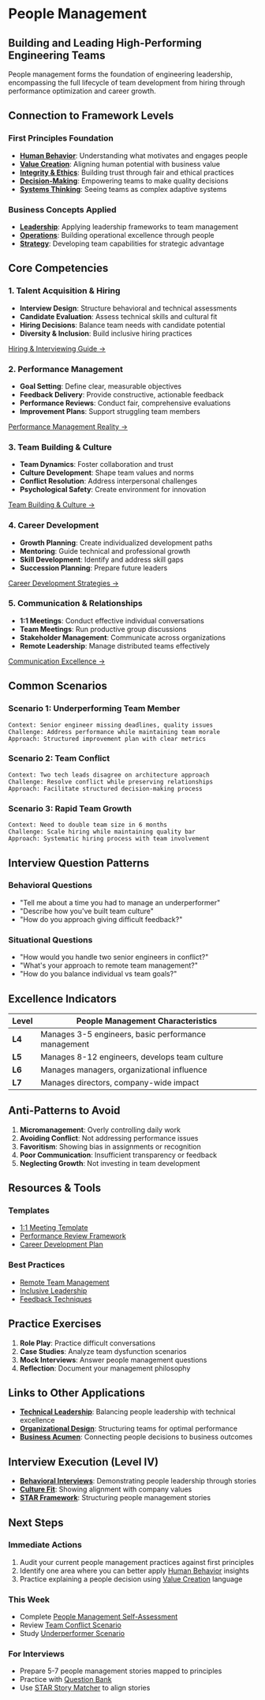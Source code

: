 # People Management

## Building and Leading High-Performing Engineering Teams

People management forms the foundation of engineering leadership, encompassing the full lifecycle of team development from hiring through performance optimization and career growth.

## Connection to Framework Levels

### First Principles Foundation
- **[Human Behavior](../../level-1-first-principles/human-behavior/)**: Understanding what motivates and engages people
- **[Value Creation](../../level-1-first-principles/value-creation/)**: Aligning human potential with business value
- **[Integrity & Ethics](../../level-1-first-principles/integrity-ethics/)**: Building trust through fair and ethical practices
- **[Decision-Making](../../level-1-first-principles/decision-making/)**: Empowering teams to make quality decisions
- **[Systems Thinking](../../level-1-first-principles/systems-thinking/)**: Seeing teams as complex adaptive systems

### Business Concepts Applied
- **[Leadership](../../level-2-core-business/leadership/)**: Applying leadership frameworks to team management
- **[Operations](../../level-2-core-business/operations/)**: Building operational excellence through people
- **[Strategy](../../level-2-core-business/strategy/)**: Developing team capabilities for strategic advantage

## Core Competencies

### 1. Talent Acquisition & Hiring
- **Interview Design**: Structure behavioral and technical assessments
- **Candidate Evaluation**: Assess technical skills and cultural fit
- **Hiring Decisions**: Balance team needs with candidate potential
- **Diversity & Inclusion**: Build inclusive hiring practices

[Hiring & Interviewing Guide →](hiring-interviewing.md)

### 2. Performance Management
- **Goal Setting**: Define clear, measurable objectives
- **Feedback Delivery**: Provide constructive, actionable feedback
- **Performance Reviews**: Conduct fair, comprehensive evaluations
- **Improvement Plans**: Support struggling team members

[Performance Management Reality →](performance-management.md)

### 3. Team Building & Culture
- **Team Dynamics**: Foster collaboration and trust
- **Culture Development**: Shape team values and norms
- **Conflict Resolution**: Address interpersonal challenges
- **Psychological Safety**: Create environment for innovation

[Team Building & Culture →](team-building-culture.md)

### 4. Career Development
- **Growth Planning**: Create individualized development paths
- **Mentoring**: Guide technical and professional growth
- **Skill Development**: Identify and address skill gaps
- **Succession Planning**: Prepare future leaders

[Career Development Strategies →](career-development.md)

### 5. Communication & Relationships
- **1:1 Meetings**: Conduct effective individual conversations
- **Team Meetings**: Run productive group discussions
- **Stakeholder Management**: Communicate across organizations
- **Remote Leadership**: Manage distributed teams effectively

[Communication Excellence →](communication-relationships.md)

## Common Scenarios

### Scenario 1: Underperforming Team Member
```
Context: Senior engineer missing deadlines, quality issues
Challenge: Address performance while maintaining team morale
Approach: Structured improvement plan with clear metrics
```

### Scenario 2: Team Conflict
```
Context: Two tech leads disagree on architecture approach
Challenge: Resolve conflict while preserving relationships
Approach: Facilitate structured decision-making process
```

### Scenario 3: Rapid Team Growth
```
Context: Need to double team size in 6 months
Challenge: Scale hiring while maintaining quality bar
Approach: Systematic hiring process with team involvement
```

## Interview Question Patterns

### Behavioral Questions
- "Tell me about a time you had to manage an underperformer"
- "Describe how you've built team culture"
- "How do you approach giving difficult feedback?"

### Situational Questions
- "How would you handle two senior engineers in conflict?"
- "What's your approach to remote team management?"
- "How do you balance individual vs team goals?"

## Excellence Indicators

| Level | People Management Characteristics |
|-------|----------------------------------|
| **L4** | Manages 3-5 engineers, basic performance management |
| **L5** | Manages 8-12 engineers, develops team culture |
| **L6** | Manages managers, organizational influence |
| **L7** | Manages directors, company-wide impact |

## Anti-Patterns to Avoid

1. **Micromanagement**: Overly controlling daily work
2. **Avoiding Conflict**: Not addressing performance issues
3. **Favoritism**: Showing bias in assignments or recognition
4. **Poor Communication**: Insufficient transparency or feedback
5. **Neglecting Growth**: Not investing in team development

## Resources & Tools

### Templates
- [1:1 Meeting Template](templates/one-on-one.md)
- [Performance Review Framework](templates/performance-review.md)
- [Career Development Plan](templates/career-plan.md)

### Best Practices
- [Remote Team Management](best-practices/remote-teams.md)
- [Inclusive Leadership](best-practices/inclusion.md)
- [Feedback Techniques](best-practices/feedback.md)

## Practice Exercises

1. **Role Play**: Practice difficult conversations
2. **Case Studies**: Analyze team dysfunction scenarios
3. **Mock Interviews**: Answer people management questions
4. **Reflection**: Document your management philosophy

## Links to Other Applications

- **[Technical Leadership](../technical-leadership/)**: Balancing people leadership with technical excellence
- **[Organizational Design](../organizational-design/)**: Structuring teams for optimal performance
- **[Business Acumen](../business-acumen/)**: Connecting people decisions to business outcomes

## Interview Execution (Level IV)

- **[Behavioral Interviews](../../level-4-interview-execution/behavioral/)**: Demonstrating people leadership through stories
- **[Culture Fit](../../level-4-interview-execution/culture-values/)**: Showing alignment with company values
- **[STAR Framework](../../level-4-interview-execution/tools/star-framework/)**: Structuring people management stories

## Next Steps

### Immediate Actions
1. Audit your current people management practices against first principles
2. Identify one area where you can better apply [Human Behavior](../../level-1-first-principles/human-behavior/) insights
3. Practice explaining a people decision using [Value Creation](../../level-1-first-principles/value-creation/) language

### This Week
- Complete [People Management Self-Assessment](../../level-4-interview-execution/tools/interactive/self-assessment.md)
- Review [Team Conflict Scenario](../../practice-scenarios/team-conflict-scenario.md)
- Study [Underperformer Scenario](../../practice-scenarios/underperformer-scenario.md)

### For Interviews
- Prepare 5-7 people management stories mapped to principles
- Practice with [Question Bank](../../level-4-interview-execution/tools/interactive/question-bank.md)
- Use [STAR Story Matcher](../../level-4-interview-execution/tools/interactive/star-matcher.md) to align stories